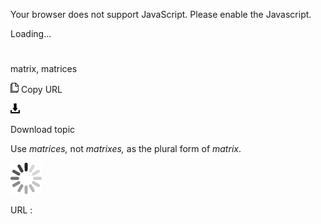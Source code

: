 Your browser does not support JavaScript. Please enable the Javascript.

Loading...

# 

matrix, matrices

![Copy URL](media/matrix-matrices/Copy.png)
Copy URL

![Download](media/matrix-matrices/Download.png)

Download topic

Use *matrices,* not *matrixes,* as the plural form of *matrix*.

![In progress](media/matrix-matrices/activity-large.gif)

URL :
